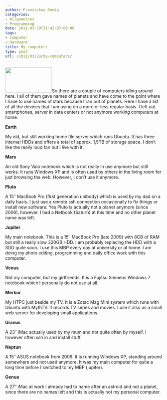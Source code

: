 ```yaml
---
author: Franziskus Domig
categories:
- Allgemeines
- Programming
date: 2011-03-29T21:42:07+00:00
tags:
- Computer
- Hardware
title: My computers
type: post
url: /2011/03/29/my-computers/
---
```


<img class="alignleft size-thumbnail wp-image-333" src="/uploads/2011/03/mbp-150x80.jpg" alt="" width="150" height="80" />So there are a couple of computers idling around here. I all of them gave names of planets and have come to the point where I have to use names of stars because I ran out of planets. Here I have a list of all the devices that I am using on a more or less regular basis. I left out smartphones, server in data centers or not anymore working computers at home.

**Earth**
  
My old, but still working home file server which runs Ubuntu. It has three internal HDDs and offers a total of approx. 1,5TB of storage space. I don&#8217;t like the really loud fan but I live with it.

**Mars**
  
An old Sony Vaio notebook which is not really in use anymore but still works. It runs Windows XP and is often used by others in the living room for just browsing the web. However, I don&#8217;t use it anymore.

**Pluto**
  
A 15&#8243; MacBook Pro (first generation unibody) which is used by my dad on a daily basis. I just use a remote ssh connection occasionally to fix things or install new software. Yes Pluto is actually not a planet anymore (since 2006), however. I had a Netbook (Saturn) at this time and no other planet name was left.

**Jupiter**
  
My main notebook. This is a 15&#8243; MacBook Pro (late 2009) with 8GB of RAM but still a really slow 320GB HDD. I am probably replacing the HDD with a SDD quite soon. I use this MBP every day at university or at home. I am doing my photo editing, programming and daily office work with this computer.

**Venus**
  
Not my computer, but my girlfriends. It is a Fujitsu Siemens Windows 7 notebook which I personally do not use at all.

**Merkur**
  
My HTPC just beside my TV. It is a Zotac Mag Mini system which runs with Ubuntu with MythTV. It records TV series and movies. I use it also as a small web server for developing small applications.

**Uranus**
  
A 23&#8243; iMac actually used by my mum and not quite often by myself. I however often ssh in and install stuff.

**Neptun**
  
A 15&#8243; ASUS notebook from 2006. It is running Windows XP, standing around somewhere and not used anymore. It was my main computer for quite a long time before I switched to my MBP (jupiter).

**Genua**
  
A 27&#8243; iMac at work I already had to name after an astroid and not a planet, since there are no names left and this is actually not my personal computer.
